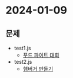 # 2024-01-09
## 문제
* test1.js 
    * [푸드 파이트 대회](https://school.programmers.co.kr/learn/courses/30/lessons/134240)
* test2.js
    * [햄버거 만들기](https://school.programmers.co.kr/learn/courses/30/lessons/133502) 

